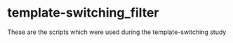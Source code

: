 # template-switching_filter
These are the scripts which were used during the template-switching study
